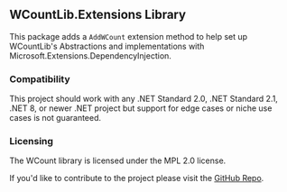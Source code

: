 ## WCountLib.Extensions Library
This package adds a ``AddWCount`` extension method to help set up WCountLib's Abstractions and implementations with Microsoft.Extensions.DependencyInjection.

### Compatibility
This project should work with any .NET Standard 2.0, .NET Standard 2.1, .NET 8, or newer .NET project but support for edge cases or niche use cases is not guaranteed.

### Licensing
The WCount library is licensed under the MPL 2.0 license.

If you'd like to contribute to the project please visit the [GitHub Repo](https://github.com/alastairlundy/WCount/).